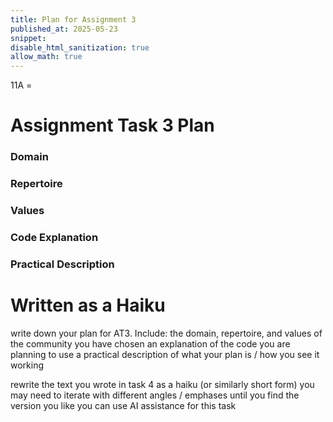 ```yaml
---
title: Plan for Assignment 3
published_at: 2025-05-23
snippet:
disable_html_sanitization: true
allow_math: true
---
```

11A = 
# Assignment Task 3 Plan
### Domain

### Repertoire

### Values

### Code Explanation

### Practical Description


# Written as a Haiku

write down your plan for AT3.  Include:
the domain, repertoire, and values of the community you have chosen
an explanation of the code you are planning to use
a practical description of what your plan is / how you see it working

rewrite the text you wrote in task 4 as a haiku (or similarly short form)
you may need to iterate with different angles / emphases until you find the version you like
you can use AI assistance for this task